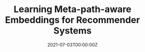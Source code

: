 ---
title: "Learning Meta-path-aware Embeddings for Recommender Systems"
authors:
- Qianxiu Hao
- Qianqian Xu
- admin
- Qingming Huang

date: "2021-07-03T00:00:00Z"
doi: ""

# Schedule page publish date (NOT publication's date).
publishDate: "2018-01-01T00:00:00Z"

# Publication type.
# Legend: 0 = Uncategorized; 1 = Conference paper; 2 = Journal article;
# 3 = Preprint / Working Paper; 4 = Report; 5 = Book; 6 = Book section;
# 7 = Thesis; 8 = Patent
publication_types: ["1"]

# Publication name and optional abbreviated publication name.
publication: "ACM Multimedia"
publication_short: "ACM MM 2021"

abstract: ""

# Summary. An optional shortened abstract.
summary: <font  size="4"> Qianxiu Hao, Qianqian Xu, <strong>Zhiyong Yang</strong>, Qingming Huang. <font color ="red" size="4">ACM MM 2021 </font>  <font color ="blue">(Accepted)</font></font>

tags:
- Source Themes
featured: false

links:

url_pdf: ""
url_code: ""
# Featured image
# To use, add an image named `featured.jpg/png` to your page's folder. 
image:
  caption: 'Image credit: [**Unsplash**](https://unsplash.com/photos/s9CC2SKySJM)'
  focal_point: ""
  preview_only: false

---
